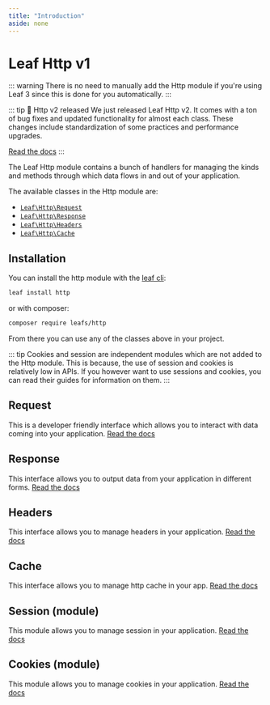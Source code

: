 ```yaml
---
title: "Introduction"
aside: none
---
```


# Leaf Http v1

::: warning
There is no need to manually add the Http module if you're using Leaf 3 since this is done for you automatically.
:::

::: tip 🎊 Http v2 released
We just released Leaf Http v2. It comes with a ton of bug fixes and updated functionality for almost each class. These changes include standardization of some practices and performance upgrades.

[Read the docs](/modules/http/v/2/)
:::

The Leaf Http module contains a bunch of handlers for managing the kinds and methods through which data flows in and out of your application.

The available classes in the Http module are:

- [`Leaf\Http\Request`](/modules/http/v/1/request)
- [`Leaf\Http\Response`](/modules/http/v/1/response)
- [`Leaf\Http\Headers`](/modules/http/v/1/headers)
- [`Leaf\Http\Cache`](/modules/http/v/1/cache)

## Installation

You can install the http module with the [leaf cli](/docs/cli/):

```bash
leaf install http
```

or with composer:

```bash
composer require leafs/http
```

From there you can use any of the classes above in your project.

::: tip
Cookies and session are independent modules which are not added to the Http module. This is because, the use of session and cookies is relatively low in APIs. If you however want to use sessions and cookies, you can read their guides for information on them.
:::

## Request

This is a developer friendly interface which allows you to interact with data coming into your application. [Read the docs](/modules/http/v/1/request)

## Response

This interface allows you to output data from your application in different forms. [Read the docs](/modules/http/v/1/response)

## Headers

This interface allows you to manage headers in your application. [Read the docs](/modules/http/v/1/headers)

## Cache

This interface allows you to manage http cache in your app. [Read the docs](/modules/http/v/1/cache)

## Session (module)

This module allows you to manage session in your application. [Read the docs](/modules/session/)

## Cookies (module)

This module allows you to manage cookies in your application. [Read the docs](/modules/cookies/)
